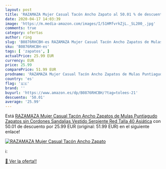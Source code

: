 ```yaml
---
layout: post
title: 'RAZAMAZA Mujer Casual Tacón Ancho Zapato al 50.01 % de descuento'
date: 2020-04-17 14:03:39
image: 'https://m.media-amazon.com/images/I/51HMfvrkZjL._SL200_.jpg'
comments: true
category: ofertas
author: ring
slug: 'B0876RHCBH-es RAZAMAZA Mujer Casual Tacón Ancho Zapatos de Mulas...'
sku: 'B0876RHCBH-es'
tags: [ 'zapatos', ]
actualPrice: 25.99 EUR
currency: EUR
price: 25.99
comparePrice: 51.99 EUR
prodname: 'RAZAMAZA Mujer Casual Tacón Ancho Zapatos de Mulas Puntiagudo Zapatos sin Cordones Sandalias Vestido Serpiente Red Talla 40 Asiática'
country: 'es'
flag: '🇪🇸'
brand: ''
buyurl: 'https://www.amazon.es/dp/B0876RHCBH/?tag=tolees-21'
descuento: '50.01'
average: '25.99'
---
```


Está [RAZAMAZA Mujer Casual Tacón Ancho Zapatos de Mulas Puntiagudo Zapatos sin Cordones Sandalias Vestido Serpiente Red Talla 40 Asiática](https://www.amazon.es/dp/B0876RHCBH/?tag=tolees-21) con 50.01 de descuento por 25.99 EUR (original: 51.99 EUR) en el siguiente enlace!

[![RAZAMAZA Mujer Casual Tacón Ancho Zapato](https://m.media-amazon.com/images/I/51HMfvrkZjL._SL200_.jpg)](https://www.amazon.es/dp/B0876RHCBH/?tag=tolees-21)

ℹ️:


[🛒 Ver la oferta!!](https://www.amazon.es/dp/B0876RHCBH/?tag=tolees-21)
